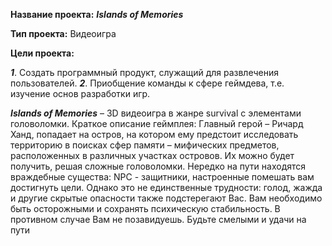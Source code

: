 **Название проекта:** *__Islands of Memories__*

**Тип проекта:** Видеоигра 

**Цели проекта:**

  *__1__*. Создать программный продукт, служащий для развлечения пользователей.
  *__2__*. Приобщение команды к сфере геймдева, т.е. изучение основ разработки игр.

*__Islands of Memories__* – 3D видеоигра в жанре survival с элементами головоломки. Краткое описание геймплея: Главный герой – Ричард Ханд, попадает на остров, на котором ему предстоит исследовать территорию в поисках сфер памяти – мифических предметов, расположенных в различных участках островов. Их можно будет получить, решая сложные головоломки. Нередко на пути находятся враждебные существа: NPC - защитники, настроенные помешать вам достигнуть цели. Однако это не единственные трудности: голод, жажда и другие скрытые опасности также подстерегают Вас. Вам необходимо быть осторожными и сохранять психическую стабильность. В противном случае Вам не позавидуешь. Будьте смелыми и удачи на пути
